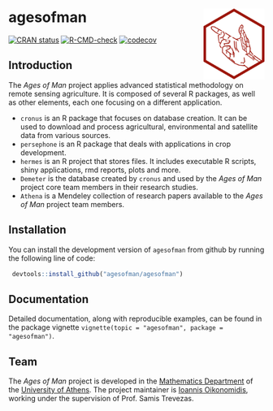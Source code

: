 
<!-- README.md is generated from README.Rmd. Please edit that file -->

# agesofman <img src=man/figures/logo.png align="right" height="139" alt="logo"/>

<!-- badges: start -->

[![CRAN
status](https://www.r-pkg.org/badges/version/agesofman)](https://CRAN.R-project.org/package=agesofman)
[![R-CMD-check](https://github.com/agesofman/agesofman/actions/workflows/R-CMD-check.yaml/badge.svg)](https://github.com/agesofman/agesofman/actions/workflows/R-CMD-check.yaml)
[![codecov](https://codecov.io/gh/agesofman/agesofman/branch/main/graph/badge.svg)](https://codecov.io/gh/agesofman/agesofman)
<!-- badges: end -->

## Introduction

The *Ages of Man* project applies advanced statistical methodology on
remote sensing agriculture. It is composed of several R packages, as
well as other elements, each one focusing on a different application.

- `cronus` is an R package that focuses on database creation. It can be
  used to download and process agricultural, environmental and satellite
  data from various sources.
- `persephone` is an R package that deals with applications in crop
  development.
- `hermes` is an R project that stores files. It includes executable R
  scripts, shiny applications, rmd reports, plots and more.
- `Demeter` is the database created by `cronus` and used by the *Ages of
  Man* project core team members in their research studies.
- `Athena` is a Mendeley collection of research papers available to the
  *Ages of Man* project team members.

## Installation

You can install the development version of `agesofman` from github by
running the following line of code:

``` r
 devtools::install_github("agesofman/agesofman")
```

## Documentation

Detailed documentation, along with reproducible examples, can be found
in the package vignette
`vignette(topic = "agesofman", package = "agesofman")`.

## Team

The *Ages of Man* project is developed in the [Mathematics
Department](https://en.math.uoa.gr/ "Mathematics Department Homepage")
of the [University of
Athens](https://en.uoa.gr/ "University of Athens Homepage"). The project
maintainer is [Ioannis
Oikonomidis](http://users.uoa.gr/~goikon/ "Ioannis Oikonomidis Homepage"),
working under the supervision of Prof. Samis Trevezas.
